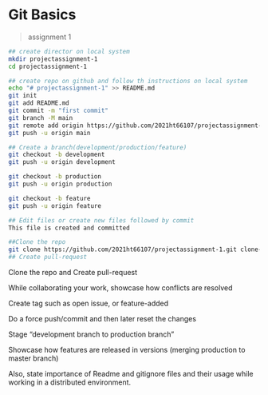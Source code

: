 # Git Basics
> assignment 1


```bash
## create director on local system
mkdir projectassignment-1
cd projectassignment-1
```

```bash
## create repo on github and follow th instructions on local system
echo "# projectassignment-1" >> README.md
git init
git add README.md
git commit -m "first commit"
git branch -M main
git remote add origin https://github.com/2021ht66107/projectassignment-1.git
git push -u origin main
```

```bash
## Create a branch(development/production/feature)
git checkout -b development
git push -u origin development

git checkout -b production
git push -u origin production

git checkout -b feature
git push -u origin feature
```

```bash
## Edit files or create new files followed by commit
This file is created and committed
```

```bash
##Clone the repo
git clone https://github.com/2021ht66107/projectassignment-1.git clone-of-projectassignment-1
## Create pull-request
```

Clone the repo and Create pull-request

While collaborating your work, showcase how conflicts are resolved

Create tag such as open issue, or feature-added

Do a force push/commit and then later reset the changes

Stage “development branch to production branch”

Showcase how features are released in versions (merging production to master branch)

Also, state importance of Readme and gitignore files and their usage while working in a distributed environment.

